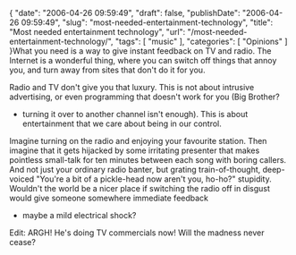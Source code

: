 {
    "date": "2006-04-26 09:59:49",
    "draft": false,
    "publishDate": "2006-04-26 09:59:49",
    "slug": "most-needed-entertainment-technology",
    "title": "Most needed entertainment technology",
    "url": "\/most-needed-entertainment-technology\/",
    "tags": [
        "music"
    ],
    "categories": [
        "Opinions"
    ]
}What you need is a way to give instant feedback on TV and radio. The
Internet is a wonderful thing, where you can switch off things that
annoy you, and turn away from sites that don't do it for you.

Radio and TV don't give you that luxury. This is not about intrusive
advertising, or even programming that doesn't work for you (Big Brother?
- turning it over to another channel isn't enough). This is about
entertainment that we care about being in our control.

Imagine turning on the radio and enjoying your favourite station. Then
imagine that it gets hijacked by some irritating presenter that makes
pointless small-talk for ten minutes between each song with boring
callers. And not just your ordinary radio banter, but grating
train-of-thought, deep-voiced "You're a bit of a pickle-head now aren't
you, ho-ho?" stupidity. Wouldn't the world be a nicer place if switching
the radio off in disgust would give someone somewhere immediate feedback
- maybe a mild electrical shock?

Edit: ARGH! He's doing TV commercials now! Will the madness never cease?